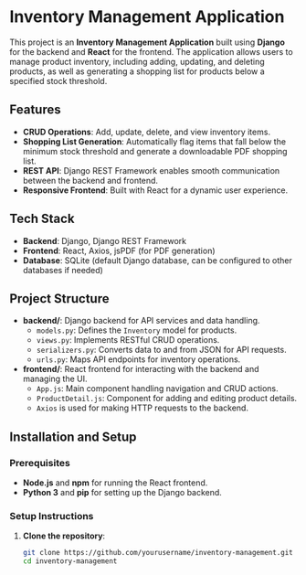 # Inventory Management Application

This project is an **Inventory Management Application** built using **Django** for the backend and **React** for the frontend. The application allows users to manage product inventory, including adding, updating, and deleting products, as well as generating a shopping list for products below a specified stock threshold.

## Features

- **CRUD Operations**: Add, update, delete, and view inventory items.
- **Shopping List Generation**: Automatically flag items that fall below the minimum stock threshold and generate a downloadable PDF shopping list.
- **REST API**: Django REST Framework enables smooth communication between the backend and frontend.
- **Responsive Frontend**: Built with React for a dynamic user experience.

## Tech Stack

- **Backend**: Django, Django REST Framework
- **Frontend**: React, Axios, jsPDF (for PDF generation)
- **Database**: SQLite (default Django database, can be configured to other databases if needed)

## Project Structure

- **backend/**: Django backend for API services and data handling.
  - `models.py`: Defines the `Inventory` model for products.
  - `views.py`: Implements RESTful CRUD operations.
  - `serializers.py`: Converts data to and from JSON for API requests.
  - `urls.py`: Maps API endpoints for inventory operations.
- **frontend/**: React frontend for interacting with the backend and managing the UI.
  - `App.js`: Main component handling navigation and CRUD actions.
  - `ProductDetail.js`: Component for adding and editing product details.
  - `Axios` is used for making HTTP requests to the backend.

## Installation and Setup

### Prerequisites

- **Node.js** and **npm** for running the React frontend.
- **Python 3** and **pip** for setting up the Django backend.

### Setup Instructions

1. **Clone the repository**:
   ```bash
   git clone https://github.com/yourusername/inventory-management.git
   cd inventory-management

